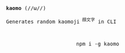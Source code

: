 <samp><b>kaomo</b> (//ω//)</samp>

<samp>Generates random kaomoji<sup> 顔文字</sup> in CLI</samp>

<br>

<pre align='center'>
npm i -g kaomo
</pre>

